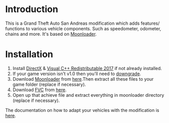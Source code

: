 # Introduction
This is a Grand Theft Auto San Andreas modification which adds features/ functions to various vehicle components. Such as speedometer, odometer, chains and more. It's based on [Moonloader](https://gtaforums.com/topic/890987-moonloader/).

# Installation

1. Install [DirectX](https://www.microsoft.com/en-us/download/details.aspx?id=35) &  [Visual C++ Redistributable 2017](https://aka.ms/vs/16/release/vc_redist.x86.exe) if not already installed.
2. If your game version isn't v1.0 then you'll need to [downgrade](https://gtaforums.com/topic/927016-san-andreas-downgrader/).
3. Download [Moonloader](https://gtaforums.com/topic/890987-moonloader/) from [here](https://blast.hk/moonloader/files/moonloader-026.zip).Then extract all these files to your game folder (replace if necessary).
4. Download [FVC](https://github.com/user-grinch/Functional-Vehicle-Components/) from [here](https://github.com/user-grinch/Functional-Vehicle-Components/archive/master.zip).
5. Open up that achieve file and extract everything in moonloader directory (replace if necessary).

The documentation on how to adapt your vehicles with the modification is [here](https://github.com/user-grinch/Functional-Vehicle-Components/wiki).
